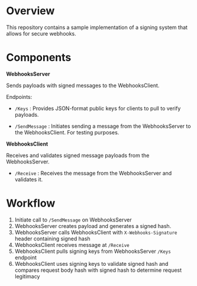 # Overview

This repository contains a sample implementation of a signing system that allows for secure webhooks.

# Components

**WebhooksServer**

Sends payloads with signed messages to the WebhooksClient.

Endpoints:
- `/Keys` : Provides JSON-format public keys for clients to pull to verify payloads.

- `/SendMessage` : Initiates sending a message from the WebhooksServer to the WebhooksClient. For testing purposes.

**WebhooksClient**

Receives and validates signed message payloads from the WebhooksServer.

- `/Receive` : Receives the message from the WebhooksServer and validates it.


# Workflow

1. Initiate call to `/SendMessage` on WebhooksServer
2. WebhooksServer creates payload and generates a signed hash.
3. WebhooksServer calls WebhooksClient with `X-Webhooks-Signature` header containing signed hash
4. WebhooksClient receives message at `/Receive`
5. WebhooksClient pulls signing keys from WebhooksServer `/Keys` endpoint
6. WebhooksClient uses signing keys to validate signed hash and compares request body hash with signed hash to determine request legitimacy